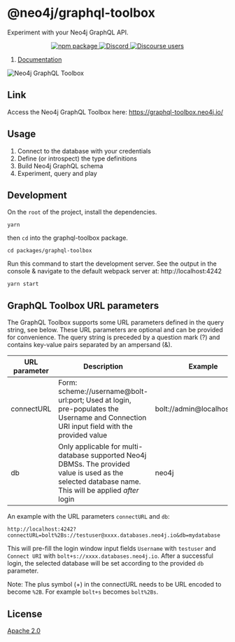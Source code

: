 # @neo4j/graphql-toolbox

Experiment with your Neo4j GraphQL API.

<p align="center">
  <a href="https://badge.fury.io/js/%40neo4j%2Fgraphql-toolbox">
    <img alt="npm package" src="https://badge.fury.io/js/%40neo4j%2Fgraphql-toolbox.svg">
  </a>
  <a href="https://discord.gg/neo4j">
    <img alt="Discord" src="https://img.shields.io/discord/787399249741479977?logo=discord&logoColor=white">
  </a>
  <a href="https://community.neo4j.com/c/drivers-stacks/graphql/33">
    <img alt="Discourse users" src="https://img.shields.io/discourse/users?logo=discourse&server=https%3A%2F%2Fcommunity.neo4j.com">
  </a>
</p>

1. [Documentation](https://neo4j.com/docs/graphql-manual/current/toolbox/)

![Neo4j GraphQL Toolbox](https://github.com/neo4j/graphql/blob/dev/docs/modules/ROOT/images/toolbox-editor-view.png)

## Link

Access the Neo4j GraphQL Toolbox here: https://graphql-toolbox.neo4j.io/

## Usage

1. Connect to the database with your credentials
2. Define (or introspect) the type definitions
3. Build Neo4j GraphQL schema
4. Experiment, query and play

## Development

On the `root` of the project, install the dependencies.

```
yarn
```

then `cd` into the graphql-toolbox package.

```
cd packages/graphql-toolbox
```

Run this command to start the development server. See the output in the console & navigate to the default webpack server at: http://localhost:4242

```
yarn start
```

## GraphQL Toolbox URL parameters

The GraphQL Toolbox supports some URL parameters defined in the query string, see below. These URL parameters are optional and can be provided for convenience.
The query string is preceded by a question mark (?) and contains key-value pairs separated by an ampersand (&).

| URL parameter | Description                                                                                                                                            | Example                     |
| ------------- | ------------------------------------------------------------------------------------------------------------------------------------------------------ | --------------------------- |
| connectURL    | Form: scheme://username@bolt-url:port; Used at login, pre-populates the Username and Connection URI input field with the provided value                | bolt://admin@localhost:7687 |
| db            | Only applicable for multi-database supported Neo4j DBMSs. The provided value is used as the selected database name. This will be applied _after_ login | neo4j                       |

An example with the URL parameters `connectURL` and `db`:

`http://localhost:4242?connectURL=bolt%2Bs://testuser@xxxx.databases.neo4j.io&db=mydatabase`

This will pre-fill the login window input fields `Username` with `testuser` and `Connect URI` with `bolt+s://xxxx.databases.neo4j.io`. After a successful login, the selected database will be set according to the provided `db` parameter.

Note: The plus symbol (+) in the connectURL needs to be URL encoded to become `%2B`. For example `bolt+s` becomes `bolt%2Bs`.

## License

[Apache 2.0](https://github.com/neo4j/graphql/blob/master/packages/toolbox/LICENSE.txt)
